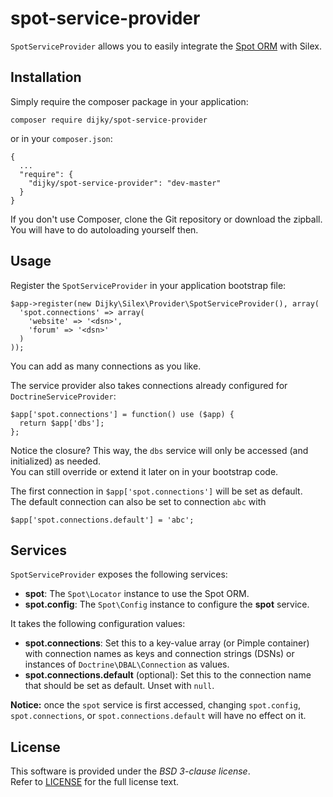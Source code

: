 spot-service-provider
=====================

`SpotServiceProvider` allows you to easily integrate the [Spot ORM](http://phpdatamapper.com/) with Silex.

Installation
-

Simply require the composer package in your application:

    composer require dijky/spot-service-provider

or in your `composer.json`:

    {
      ...
      "require": {
        "dijky/spot-service-provider": "dev-master"
      }
    }

If you don't use Composer, clone the Git repository or download the zipball.  
You will have to do autoloading yourself then.

Usage
-

Register the `SpotServiceProvider` in your application bootstrap file:

    $app->register(new Dijky\Silex\Provider\SpotServiceProvider(), array(
      'spot.connections' => array(
        'website' => '<dsn>',
        'forum' => '<dsn>'
      )
    ));

You can add as many connections as you like. 

The service provider also takes connections already configured for `DoctrineServiceProvider`:

    $app['spot.connections'] = function() use ($app) {
      return $app['dbs'];
    };

Notice the closure? This way, the `dbs` service will only be accessed (and initialized) as needed.  
You can still override or extend it later on in your bootstrap code.

The first connection in `$app['spot.connections']` will be set as default.  
The default connection can also be set to connection `abc` with

    $app['spot.connections.default'] = 'abc';


Services
-

`SpotServiceProvider` exposes the following services:

 - **spot**: The `Spot\Locator` instance to use the Spot ORM.
 - **spot.config**: The `Spot\Config` instance to configure the ****spot**** service.
 
It takes the following configuration values:

 - **spot.connections**: Set this to a key-value array (or Pimple container) with connection names as keys and connection strings (DSNs) or instances of `Doctrine\DBAL\Connection` as values.
 - **spot.connections.default** (optional): Set this to the connection name that should be set as default. Unset with `null`.
 
**Notice:** once the `spot` service is first accessed, changing `spot.config`, `spot.connections`, or `spot.connections.default` will have no effect on it.

License
-

This software is provided under the *BSD 3-clause license*.  
Refer to [LICENSE](./LICENSE) for the full license text.

